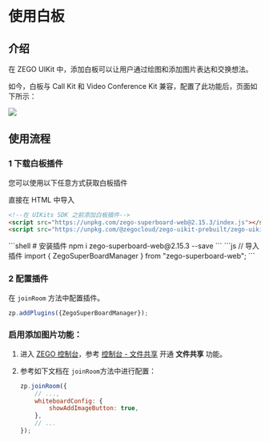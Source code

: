 # 使用白板


## 介绍

在 ZEGO UIKit 中，添加白板可以让用户通过绘图和添加图片表达和交换想法。

如今，白板与 Call Kit 和 Video Conference Kit 兼容，配置了此功能后，页面如下所示：

<Frame width="512" height="auto" caption="">
  <img src="https://doc-media.zego.im/sdk-doc/Pics/Prebuilt_Web/icon_joinRoom_whiteboard_react2.png" />
</Frame>

## 使用流程

### 1 下载白板插件

您可以使用以下任意方式获取白板插件

<Tabs>
<Tab title="HTML">
直接在 HTML 中导入

```html
<!--在 UIKits SDK 之前添加白板插件-->
<script src="https://unpkg.com/zego-superboard-web@2.15.3/index.js"></script>
<script src="https://unpkg.com/@zegocloud/zego-uikit-prebuilt/zego-uikit-prebuilt.js"></script>
```
</Tab>
<Tab title="NPM">
```shell
# 安装插件
npm i zego-superboard-web@2.15.3 --save
```
```js
// 导入插件
import { ZegoSuperBoardManager } from "zego-superboard-web";
``` 
</Tab>
</Tabs>


### 2 配置插件

在 `joinRoom` 方法中配置插件。

```js
zp.addPlugins({ZegoSuperBoardManager});
```

### 启用添加图片功能：

1. 进入 [ZEGO 控制台](https://console.zego.im)，参考 [控制台 - 文件共享](https://doc-zh.zego.im/article/14338) 开通 **文件共享** 功能。
2. 参考如下文档在 `joinRoom`方法中进行配置：

    ```js
    zp.joinRoom({
        // ...,
        whiteboardConfig: {            
            showAddImageButton: true, 
        },
        // ...
    });
    ```
